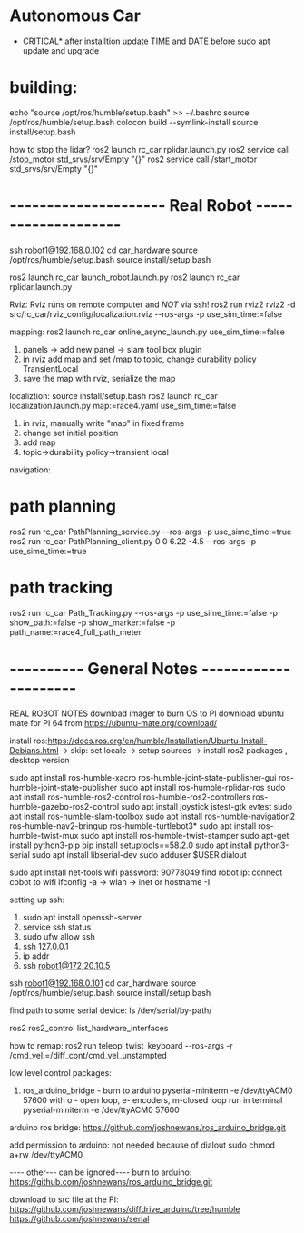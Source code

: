 # Autonomous Car
* CRITICAL*
after installtion update TIME and DATE before sudo apt update and upgrade

# building:
echo "source /opt/ros/humble/setup.bash" >> ~/.bashrc
source /opt/ros/humble/setup.bash
colocon build --symlink-install
source install/setup.bash


how to stop the lidar?
ros2 launch rc_car rplidar.launch.py 
ros2 service call /stop_motor std_srvs/srv/Empty "{}"
ros2 service call /start_motor std_srvs/srv/Empty "{}"


# --------------------- Real Robot --------------------

ssh robot1@192.168.0.102
cd car_hardware
source /opt/ros/humble/setup.bash
source install/setup.bash

ros2 launch rc_car launch_robot.launch.py
ros2 launch rc_car rplidar.launch.py 

Rviz:
Rviz runs on remote computer and *NOT* via ssh!
ros2 run rviz2 rviz2 -d src/rc_car/rviz_config/localization.rviz --ros-args -p use_sim_time:=false

mapping:
ros2 launch rc_car online_async_launch.py use_sim_time:=false
1. panels -> add new panel -> slam tool box plugin
2. in rviz add map and set /map to topic, change durability policy TransientLocal
2. save the map with rviz, serialize the map


localiztion:
source install/setup.bash
ros2 launch rc_car localization.launch.py map:=race4.yaml use_sim_time:=false
1. in rviz, manually write "map" in fixed frame
2. change set initial position
3. add map
4. topic->durability policy->transient local
<!-- ros2 launch rc_car localization_launch.py map:=my_lab3.yaml use_sim_time:=false -->




navigation:
# path planning
ros2 run rc_car PathPlanning_service.py --ros-args -p use_sime_time:=true
ros2 run rc_car PathPlanning_client.py 0 0 6.22 -4.5  --ros-args -p use_sime_time:=true
# path tracking
ros2 run rc_car Path_Tracking.py --ros-args -p use_sime_time:=false -p show_path:=false -p show_marker:=false -p path_name:=race4_full_path_meter


# ---------- General Notes ---------------------

REAL ROBOT NOTES
download imager to burn OS to PI
download ubuntu mate for PI 64 from https://ubuntu-mate.org/download/




install ros:https://docs.ros.org/en/humble/Installation/Ubuntu-Install-Debians.html
        -> skip: set locale
        -> setup sources
        -> install ros2 packages , desktop version



sudo apt install ros-humble-xacro ros-humble-joint-state-publisher-gui ros-humble-joint-state-publisher
sudo apt install ros-humble-rplidar-ros
sudo apt install ros-humble-ros2-control ros-humble-ros2-controllers ros-humble-gazebo-ros2-control
sudo apt install joystick jstest-gtk evtest 
sudo apt install ros-humble-slam-toolbox
sudo apt install ros-humble-navigation2 ros-humble-nav2-bringup ros-humble-turtlebot3*
sudo apt install ros-humble-twist-mux 
sudo apt install ros-humble-twist-stamper
sudo apt-get install python3-pip
pip install setuptools==58.2.0
sudo apt install python3-serial 
sudo apt install libserial-dev
sudo adduser $USER dialout

sudo apt install net-tools
wifi password: 90778049
find robot ip:
connect cobot to wifi
ifconfig -a -> wlan -> inet
or
hostname -I

setting up ssh:
1. sudo apt install openssh-server
2. service ssh status
3. sudo ufw allow ssh
4. ssh 127.0.0.1
5. ip addr
6. ssh robot1@172.20.10.5

ssh robot1@192.168.0.101
cd car_hardware
source /opt/ros/humble/setup.bash
source install/setup.bash


find path to some serial device:
ls /dev/serial/by-path/

ros2 ros2_control list_hardware_interfaces


how to remap:
ros2 run teleop_twist_keyboard --ros-args -r /cmd_vel:=/diff_cont/cmd_vel_unstampted


low level control packages:
1. ros_arduino_bridge - burn to arduino
pyserial-miniterm -e /dev/ttyACM0 57600
with o - open loop, e- encoders, m-closed loop
run in terminal 
pyserial-miniterm -e /dev/ttyACM0 57600


arduino ros bridge:
https://github.com/joshnewans/ros_arduino_bridge.git

add permission to arduino: not needed because of dialout
sudo chmod a+rw /dev/ttyACM0



---- other--- can be ignored----
burn to arduino: https://github.com/joshnewans/ros_arduino_bridge.git

download to src file at the PI:
https://github.com/joshnewans/diffdrive_arduino/tree/humble
https://github.com/joshnewans/serial
